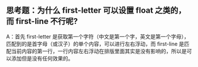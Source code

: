 ## 思考题：为什么 first-letter 可以设置 float 之类的，而 first-line 不行呢?
A：首先 first-letter 是获取第一个字符（中文是第一个字，英文是第一个字母），匹配到的是首字母（或汉子）的单个内容，可以进行左右浮动，而 first-line 是匹配当前内容的第一行，一行内容左右浮动在排版里面其实是没有影响的，所以是可以添加但是没有任何效果的。
